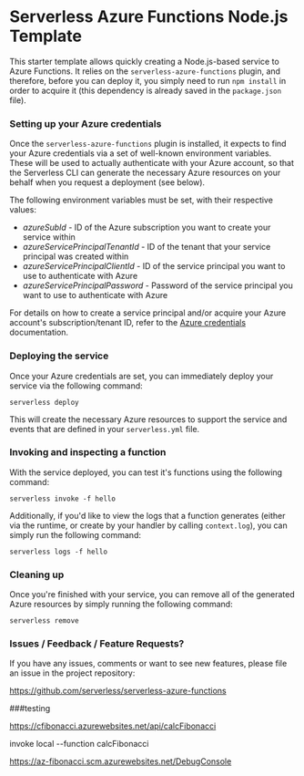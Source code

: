 # Serverless Azure Functions Node.js Template

This starter template allows quickly creating a Node.js-based service to Azure Functions. It relies on the `serverless-azure-functions` plugin, and therefore, before you can deploy it, you simply need to run `npm install` in order to acquire it (this dependency is already saved in the `package.json` file).

### Setting up your Azure credentials

Once the `serverless-azure-functions` plugin is installed, it expects to find your Azure credentials via a set of well-known environment variables. These will be used to actually authenticate with your Azure account, so that the Serverless CLI can generate the necessary Azure resources on your behalf when you request a deployment (see below).

The following environment variables must be set, with their respective values:

- *azureSubId* - ID of the Azure subscription you want to create your service within
- *azureServicePrincipalTenantId* - ID of the tenant that your service principal was created within
- *azureServicePrincipalClientId* - ID of the service principal you want to use to authenticate with Azure
- *azureServicePrincipalPassword* - Password of the service principal you want to use to authenticate with Azure

For details on how to create a service principal and/or acquire your Azure account's subscription/tenant ID, refer to the [Azure credentials](https://serverless.com/framework/docs/providers/azure/guide/credentials/) documentation.

### Deploying the service

Once your Azure credentials are set, you can immediately deploy your service via the following command:

```shell
serverless deploy
```

This will create the necessary Azure resources to support the service and events that are defined in your `serverless.yml` file.

### Invoking and inspecting a function

With the service deployed, you can test it's functions using the following command:

```shell
serverless invoke -f hello
```

Additionally, if you'd like to view the logs that a function generates (either via the runtime, or create by your handler by calling `context.log`), you can simply run the following command:

```shell
serverless logs -f hello
```

### Cleaning up

Once you're finished with your service, you can remove all of the generated Azure resources by simply running the following command:

```shell
serverless remove
```

### Issues / Feedback / Feature Requests?

If you have any issues, comments or want to see new features, please file an issue in the project repository:

https://github.com/serverless/serverless-azure-functions

###testing

https://cfibonacci.azurewebsites.net/api/calcFibonacci

invoke local --function calcFibonacci

https://az-fibonacci.scm.azurewebsites.net/DebugConsole